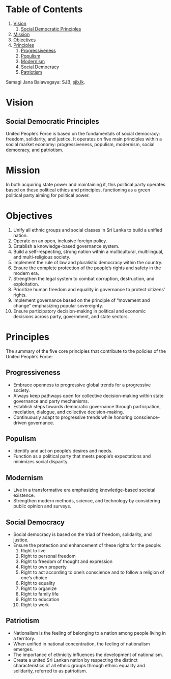 # Table of Contents

1.  [Vision](#orgbe0b064)
    1.  [Social Democratic Principles](#orgc86f4bb)
2.  [Mission](#org407f683)
3.  [Objectives](#orga38f349)
4.  [Principles](#org3fb167a)
    1.  [Progressiveness](#org9fac2ab)
    2.  [Populism](#org48d1aca)
    3.  [Modernism](#org5a626c7)
    4.  [Social Democracy](#orgbbadc20)
    5.  [Patriotism](#org9e984e6)

Samagi Jana Balawegaya: SJB, <a href="https://www.sjb.lk/" target="_blank">sjb.lk</a>.


<a id="orgbe0b064"></a>

# Vision


<a id="orgc86f4bb"></a>

## Social Democratic Principles

United People&rsquo;s Force is based on the fundamentals of social democracy: freedom, solidarity, and justice. It operates on five main principles within a social market economy: progressiveness, populism, modernism, social democracy, and patriotism.


<a id="org407f683"></a>

# Mission

In both acquiring state power and maintaining it, this political party operates based on these political ethics and principles, functioning as a green political party aiming for political power.


<a id="orga38f349"></a>

# Objectives

1.  Unify all ethnic groups and social classes in Sri Lanka to build a unified nation.
2.  Operate on an open, inclusive foreign policy.
3.  Establish a knowledge-based governance system.
4.  Build a self-respecting, strong nation within a multicultural, multilingual, and multi-religious society.
5.  Implement the rule of law and pluralistic democracy within the country.
6.  Ensure the complete protection of the people&rsquo;s rights and safety in the modern era.
7.  Strengthen the legal system to combat corruption, destruction, and exploitation.
8.  Prioritize human freedom and equality in governance to protect citizens&rsquo; rights.
9.  Implement governance based on the principle of &ldquo;movement and change&rdquo; emphasizing popular sovereignty.
10. Ensure participatory decision-making in political and economic decisions across party, government, and state sectors.


<a id="org3fb167a"></a>

# Principles

The summary of the five core principles that contribute to the policies of the United People&rsquo;s Force:


<a id="org9fac2ab"></a>

## Progressiveness

-   Embrace openness to progressive global trends for a progressive society.
-   Always keep pathways open for collective decision-making within state governance and party mechanisms.
-   Establish steps towards democratic governance through participation, mediation, dialogue, and collective decision-making.
-   Continuously adapt to progressive trends while honoring conscience-driven governance.


<a id="org48d1aca"></a>

## Populism

-   Identify and act on people&rsquo;s desires and needs.
-   Function as a political party that meets people&rsquo;s expectations and minimizes social disparity.


<a id="org5a626c7"></a>

## Modernism

-   Live in a transformative era emphasizing knowledge-based societal existence.
-   Strengthen modern methods, science, and technology by considering public opinion and surveys.


<a id="orgbbadc20"></a>

## Social Democracy

-   Social democracy is based on the triad of freedom, solidarity, and justice.
-   Ensure the protection and enhancement of these rights for the people:
    1.  Right to live
    2.  Right to personal freedom
    3.  Right to freedom of thought and expression
    4.  Right to own property
    5.  Right to act according to one&rsquo;s conscience and to follow a religion of one&rsquo;s choice
    6.  Right to equality
    7.  Right to organize
    8.  Right to family life
    9.  Right to education
    10. Right to work


<a id="org9e984e6"></a>

## Patriotism

-   Nationalism is the feeling of belonging to a nation among people living in a territory.
-   When unified in national concentration, the feeling of nationalism emerges.
-   The importance of ethnicity influences the development of nationalism.
-   Create a united Sri Lankan nation by respecting the distinct characteristics of all ethnic groups through ethnic equality and solidarity, referred to as patriotism.
